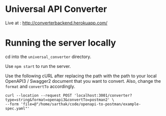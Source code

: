 # Universal API Converter

Live at : http://converterbackend.herokuapp.com/

# Running the server locally

cd into the ```universal_converter``` directory.

Use ```npm start``` to run the server.

Use the following cURL after replacing the path with the path to your local OpenAPI3 / Swagger2 document that you want to convert. Also, change the ```format``` and ```convertTo``` accordingly.

```
curl --location --request POST 'localhost:3001/converter?type=string&format=openapi3&convertTo=postman2' \
--form 'file=@"/home/sarthak/code/openapi-to-postman/example-spec.yaml"'
```
